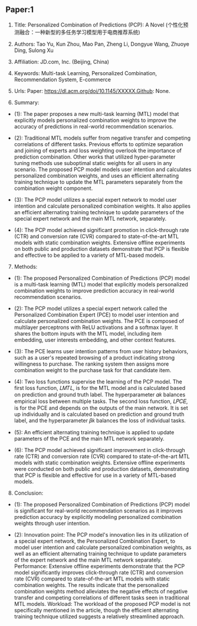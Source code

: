 ## Paper:1




1. Title: Personalized Combination of Predictions (PCP): A Novel (个性化预测融合：一种新型的多任务学习模型用于电商推荐系统)

2. Authors: Tao Yu, Kun Zhou, Mao Pan, Zheng Li, Dongyue Wang, Zhuoye Ding, Sulong Xu

3. Affiliation: JD.com, Inc. (Beijing, China)

4. Keywords: Multi-task Learning, Personalized Combination, Recommendation System, E-commerce

5. Urls: Paper: https://dl.acm.org/doi/10.1145/XXXXX.Github: None.

6. Summary:

- (1): The paper proposes a new multi-task learning (MTL) model that explicitly models personalized combination weights to improve the accuracy of predictions in real-world recommendation scenarios.

- (2): Traditional MTL models suffer from negative transfer and competing correlations of different tasks. Previous efforts to optimize separation and joining of experts and loss weighting overlook the importance of prediction combination. Other works that utilized hyper-parameter tuning methods use suboptimal static weights for all users in any scenario. The proposed PCP model models user intention and calculates personalized combination weights, and uses an efficient alternating training technique to update the MTL parameters separately from the combination weight component.

- (3): The PCP model utilizes a special expert network to model user intention and calculate personalized combination weights. It also applies an efficient alternating training technique to update parameters of the special expert network and the main MTL network, separately.

- (4): The PCP model achieved significant promotion in click-through rate (CTR) and conversion rate (CVR) compared to state-of-the-art MTL models with static combination weights. Extensive offline experiments on both public and production datasets demonstrate that PCP is flexible and effective to be applied to a variety of MTL-based models.
7. Methods:

- (1): The proposed Personalized Combination of Predictions (PCP) model is a multi-task learning (MTL) model that explicitly models personalized combination weights to improve prediction accuracy in real-world recommendation scenarios. 

- (2): The PCP model utilizes a special expert network called the Personalized Combination Expert (PCE) to model user intention and calculate personalized combination weights. The PCE is composed of multilayer perceptrons with ReLU activations and a softmax layer. It shares the bottom inputs with the MTL model, including item embedding, user interests embedding, and other context features. 

- (3): The PCE learns user intention patterns from user history behaviors, such as a user's repeated browsing of a product indicating strong willingness to purchase. The ranking system then assigns more combination weight to the purchase task for that candidate item. 

- (4): Two loss functions supervise the learning of the PCP model. The first loss function, 𝐿𝑀𝑇𝐿, is for the MTL model and is calculated based on prediction and ground truth label. The hyperparameter 𝛼𝑘 balances empirical loss between multiple tasks. The second loss function, 𝐿𝑃𝐶𝐸, is for the PCE and depends on the outputs of the main network. It is set up individually and is calculated based on prediction and ground truth label, and the hyperparameter 𝛽𝑘 balances the loss of individual tasks. 

- (5): An efficient alternating training technique is applied to update parameters of the PCE and the main MTL network separately. 

- (6): The PCP model achieved significant improvement in click-through rate (CTR) and conversion rate (CVR) compared to state-of-the-art MTL models with static combination weights. Extensive offline experiments were conducted on both public and production datasets, demonstrating that PCP is flexible and effective for use in a variety of MTL-based models.





8. Conclusion: 

- (1): The proposed Personalized Combination of Predictions (PCP) model is significant for real-world recommendation scenarios as it improves prediction accuracy by explicitly modeling personalized combination weights through user intention.

- (2): Innovation point: The PCP model's innovation lies in its utilization of a special expert network, the Personalized Combination Expert, to model user intention and calculate personalized combination weights, as well as an efficient alternating training technique to update parameters of the expert network and the main MTL network separately. 
Performance: Extensive offline experiments demonstrate that the PCP model significantly improves click-through rate (CTR) and conversion rate (CVR) compared to state-of-the-art MTL models with static combination weights. The results indicate that the personalized combination weights method alleviates the negative effects of negative transfer and competing correlations of different tasks seen in traditional MTL models. 
Workload: The workload of the proposed PCP model is not specifically mentioned in the article, though the efficient alternating training technique utilized suggests a relatively streamlined approach.




